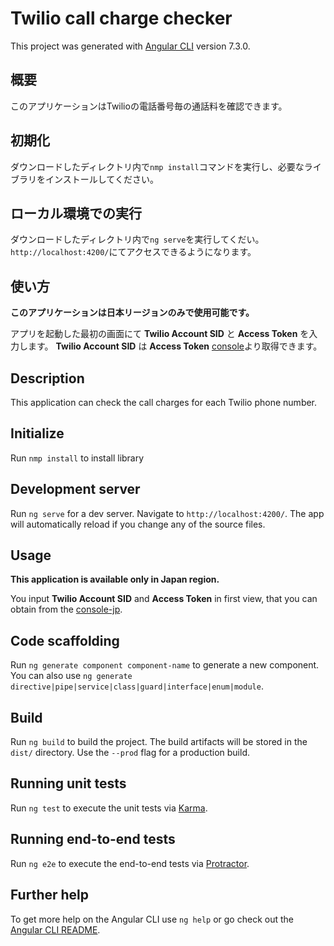 # Twilio call charge checker

This project was generated with [Angular CLI](https://github.com/angular/angular-cli) version 7.3.0.

##  概要

このアプリケーションはTwilioの電話番号毎の通話料を確認できます。

##  初期化

ダウンロードしたディレクトリ内で`nmp install`コマンドを実行し、必要なライブラリをインストールしてください。

## ローカル環境での実行

ダウンロードしたディレクトリ内で`ng serve`を実行してくだい。
`http://localhost:4200/`にてアクセスできるようになります。

## 使い方

**このアプリケーションは日本リージョンのみで使用可能です。**

アプリを起動した最初の画面にて **Twilio Account SID** と **Access Token** を入力します。
**Twilio Account SID** は **Access Token** [console](https://jp.twilio.com/console)より取得できます。

## Description

This application can check the call charges for each Twilio phone number.

## Initialize

Run `nmp install` to install library

## Development server

Run `ng serve` for a dev server. Navigate to `http://localhost:4200/`. The app will automatically reload if you change any of the source files.

## Usage

**This application is available only in Japan region.**

You input **Twilio Account SID** and **Access Token** in first view, that you can obtain from the [console-jp](https://jp.twilio.com/console).

## Code scaffolding

Run `ng generate component component-name` to generate a new component. You can also use `ng generate directive|pipe|service|class|guard|interface|enum|module`.

## Build

Run `ng build` to build the project. The build artifacts will be stored in the `dist/` directory. Use the `--prod` flag for a production build.

## Running unit tests

Run `ng test` to execute the unit tests via [Karma](https://karma-runner.github.io).

## Running end-to-end tests

Run `ng e2e` to execute the end-to-end tests via [Protractor](http://www.protractortest.org/).

## Further help

To get more help on the Angular CLI use `ng help` or go check out the [Angular CLI README](https://github.com/angular/angular-cli/blob/master/README.md).
